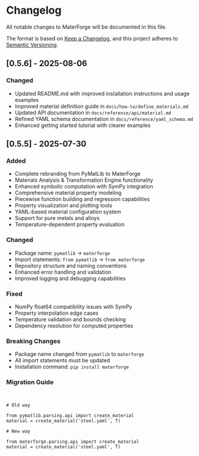 # Changelog

All notable changes to MaterForge will be documented in this file.

The format is based on [Keep a Changelog](https://keepachangelog.com/en/1.0.0/),
and this project adheres to [Semantic Versioning](https://semver.org/spec/v2.0.0.html).

## [0.5.6] - 2025-08-06

### Changed
- Updated README.md with improved installation instructions and usage examples
- Improved material definition guide in `docs/how-to/define_materials.md`
- Updated API documentation in `docs/reference/api/material.md`
- Refined YAML schema documentation in `docs/reference/yaml_schema.md`
- Enhanced getting started tutorial with clearer examples

## [0.5.5] - 2025-07-30

### Added
- Complete rebranding from PyMatLib to MaterForge
- Materials Analysis & Transformation Engine functionality
- Enhanced symbolic computation with SymPy integration
- Comprehensive material property modeling
- Piecewise function building and regression capabilities
- Property visualization and plotting tools
- YAML-based material configuration system
- Support for pure metals and alloys
- Temperature-dependent property evaluation

### Changed
- Package name: `pymatlib` → `materforge`
- Import statements: `from pymatlib` → `from materforge`
- Repository structure and naming conventions
- Enhanced error handling and validation
- Improved logging and debugging capabilities

### Fixed
- NumPy float64 compatibility issues with SymPy
- Property interpolation edge cases
- Temperature validation and bounds checking
- Dependency resolution for computed properties

### Breaking Changes
- Package name changed from `pymatlib` to `materforge`
- All import statements must be updated
- Installation command: `pip install materforge`

### Migration Guide
```


# Old way

from pymatlib.parsing.api import create_material
material = create_material('steel.yaml', T)

# New way

from materforge.parsing.api import create_material
material = create_material('steel.yaml', T)

```
